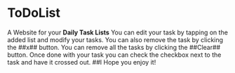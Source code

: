 # ToDoList
A Website for your **Daily Task Lists**
You can edit your task by tapping on the added list and modify your tasks.
You can also remove the task by clicking the ##x## button.
You can remove all the tasks by clicking the ##Clear## button.
Once done with your task you can check the checkbox next to the task and have it crossed out.
##I Hope you enjoy it!
